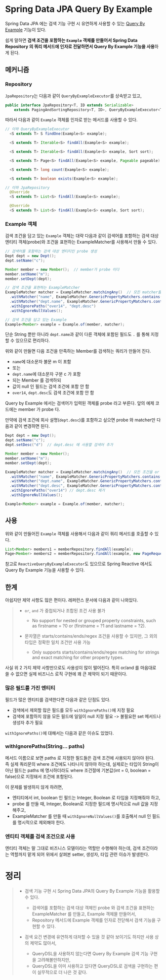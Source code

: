 # Spring Data JPA Query By Example

Spring Data JPA 에는 검색 기능 구현 시 유연하게 사용할 수 있는 [Query By Example](https://docs.spring.io/spring-data/jpa/docs/current/reference/html/#query-by-example) 기능이 있다.

쉽게 말하면 **검색 조건을 포함하는 `Example` 객체를 만들어서 Spring Data Repository 의 쿼리 메서드에 인자로 전달하면서 Query By Example 기능을 사용**하게 된다.

## 메커니즘

### Repository

`JpaRepository`는 다음과 같이 `QueryByExampleExecutor`를 상속받고 있고,

```java
public interface JpaRepository<T, ID extends Serializable>
    extends PagingAndSortingRepository<T, ID>, QueryByExampleExecutor<T> {
```

따라서 다음과 같이 `Example` 객체를 인자로 받는 메서드를 사용할 수 있다.

```java
// 이하 QueryByExampleExecutor
  <S extends T> S findOne(Example<S> example);

  <S extends T> Iterable<S> findAll(Example<S> example);

  <S extends T> Iterable<S> findAll(Example<S> example, Sort sort);

  <S extends T> Page<S> findAll(Example<S> example, Pageable pageable);

  <S extends T> long count(Example<S> example);

  <S extends T> boolean exists(Example<S> example);

// 이하 JpaRepository
  @Override
  <S extends T> List<S> findAll(Example<S> example);

  @Override
  <S extends T> List<S> findAll(Example<S> example, Sort sort);
```

### Example 객체

검색 조건을 담고 있는 `Example` 객체는 대략 다음과 같이 검색어를 포함하는 검색 대상 엔티티 객체(probe)와 조건을 표현하는 ExampleMatcher를 사용해서 만들 수 있다.

```java
// 검색어를 포함하는 검색 대상 엔티티인 probe 생성
Dept dept = new Dept();
dept.setName("c");

Member member = new Member();  // member가 probe 이다
member.setName("m");
member.setDept(dept);

// 검색 조건을 표현하는 ExampleMatcher
ExampleMatcher matcher = ExampleMatcher.matchingAny()  // 모든 matcher를 or 로 연결
  .withMatcher("name", ExampleMatcher.GenericPropertyMatchers.contains().ignoreCase())
  .withMatcher("dept.name", ExampleMatcher.GenericPropertyMatchers.contains())
  .withIgnorePaths("over14", "dept.desc")
  .withIgnoreNullValues();

// 검색 조건을 담고 있는 Example
Example<Member> example = Example.of(member, matcher);
```

단순 String 뿐만 아니라 `dept.name`과 같이 다른 객체에 포함된 필드도 `.` 를 통해 지정할 수 있으므로 편리하다.

위와 같이 만들면 다음 조건을 만족하는 Member를 검색하는 쿼리가 만들어 진다.

- `name`에 대소문자 불문 m 이 포함
- 또는
- `dept.name`에 대소문자 구분 c 가 포함
- 되는 Member 를 검색하되
- 값이 null 인 필드는 검색 조건에 포함 안 함
- `over14`, `dept.desc`도 검색 조건에 포함 안 함

Query by Example 에서는 검색어가 입력된 객체를 probe 라고 부른다. 앞의 예제 코드에는 member 가 probe 다.

만약에 검색 조건에 회사 설명(`dept.desc`)를 포함하고 싶으면 probe 와 matcher만 다음과 같이 변경하면 된다.

```java
Dept dept = new Dept();
dept.setName("c");
dept.setDesc("d")  // dept.desc 에 사용할 검색어 추가

Member member = new Member();
member.setName("m");
member.setDept(dept);

ExampleMatcher matcher = ExampleMatcher.matchingAny()  // 모든 조건을 or 로 연결
  .withMatcher("name", ExampleMatcher.GenericPropertyMatchers.contains().ignoreCase())
  .withMatcher("dept.name", ExampleMatcher.GenericPropertyMatchers.contains())
  .withMatcher("dept.desc", ExampleMatcher.GenericPropertyMatchers.contains())  // 추가
  .withIgnorePaths("over14") // dept.desc 제거
  .withIgnoreNullValues();

Example<Member> example = Example.of(member, matcher);
```

## 사용

위와 같이 만들어진 `Example` 객체를 사용해서 다음과 같이 쿼리 메서드를 호출할 수 있다.

```java
List<Member> members1 = memberRepository.findAll(example);
Page<Member> members2 = memberRepository.findAll(example, new PageRequest(0, 10, Sort.Direction.DESC, "id"));
```

참고로 `ReactiveQueryByExampleExecutor`도 있으므로 Spring Reactive 에서도 Query By Example 기능을 사용할 수 있다.

## 한계

아쉽지만 제약 사항도 많은 편이다. 레퍼런스 문서에 다음과 같이 나와있다.

>- `or`, `and` 가 중첩되거나 조합된 조건 사용 불가 
>    - No support for nested or grouped property constraints, such as firstname = ?0 or (firstname = ?1 and lastname = ?2).
>
>- 문자열은 starts/contains/ends/regex 조건을 사용할 수 있지만, 그 외의 타입은 정확한 일치 조건만 사용 가능
>    - Only supports starts/contains/ends/regex matching for strings and exact matching for other property types.

사실 위 2 가지 제약 사항만으로도 사용성이 많이 떨어진다. 특히 or/and 를 마음대로 쓸 수 없으면 실제 비즈니스 로직 구현에 꽤 큰 제약이 되기 때문이다.

### 많은 필드를 가진 엔티티

필드가 많은 엔티티를 검색한다면 다음과 같은 단점도 있다.

- 검색에서 제외할 많은 필드를 모두 `withIgnorePaths()`에 지정 필요
- 검색에 포함하지 않을 모든 필드에 일일이 null 지정 필요 -> 불필요한 set 메서드나 생성자 추가 필요

`withIgnorePaths()`에 대해서는 다음과 같은 이슈도 있었다.

### withIgnorePaths(String... paths)

메서드 이름으로 보면 paths 로 지정한 필드들은 검색 조건에 사용되지 않아야 된다.  
즉 실제 쿼리문의 where 조건에도 나타나지 않아야 하는데, 실제로는 타입이 String이 아닌 필드는 paths 에 명시하더라도 where 조건절에 기본값(int = 0, boolean = false)으로 지정돼서 조건에 포함된다.

이 문제를 발생하지 않게 하려면,

- 엔티티에서 int, boolean 인 필드는 Integer, Boolean 로 타입을 지정해줘야 하고,
- probe 를 만들 때, Integer, Boolean로 지정한 필드에 명시적으로 null 값을 지정해주고,
- ExampleMatcher 를 만들 때 `withIgnoreNullValues()`를 호출해서 null 인 필드를 명시적으로 제외해야 한다.

### 엔티티 객체를 검색 조건으로 사용

엔티티 객체는 말 그대로 비즈니스 모델이라는 역할만 수행해야 하는데, 검색 조건이라는 역할까지 맡게 되어 위에서 살펴본 setter, 생성자, 타입 관련 이슈가 발생한다.


# 정리

>- 검색 기능 구현 시 Spring Data JPA의 Query By Example 기능을 활용할 수 있다.  
>    - 검색어를 포함하는 검색 대상 객체인 probe 와 검색 조건을 표현하는 ExampleMatcher 를 만들고, Example 객체믈 만들어서,  
>    - Repository 메서드에 Example 객체를 인자로 전닫해서 검색 기능을 구현할 수 있다.  
>
>- 검색 요건 변경에 유연하게 대처할 수 있을 것 같아 보이기도 하지만 사용 상의 제약도 많아서,  
>    - QueryDSL을 사용하지 않는다면 Query By Example 검색 기능 구현을 고려해볼만하지만,  
>    - QueryDSL을 이미 사용하고 있다면 QueryDSL로 검색을 구현하는 편이 실무적으로 더 나은 것 같다.
